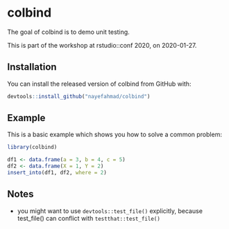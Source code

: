 
# colbind

<!-- badges: start -->
<!-- badges: end -->

The goal of colbind is to demo unit testing. 

This is part of the workshop at rstudio::conf 2020, on 2020-01-27. 

## Installation

You can install the released version of colbind from GitHub with:

``` r
devtools::install_github("nayefahmad/colbind")
```

## Example

This is a basic example which shows you how to solve a common problem:

``` r
library(colbind)

df1 <- data.frame(a = 3, b = 4, c = 5)
df2 <- data.frame(X = 1, Y = 2)
insert_into(df1, df2, where = 2)

```

## Notes 

* you might want to use `devtools::test_file()` explicitly, because test_file() can conflict with `testthat::test_file()`


